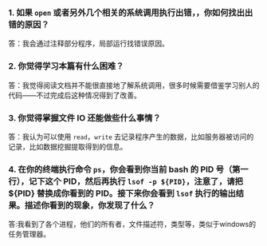 ### 1. 如果 `open` 或者另外几个相关的系统调用执行出错，，你如何找出出错的原因？

答：我会通过注释部分程序，局部运行找错误原因。

### 2. 你觉得学习本篇有什么困难？

答：我觉得阅读文档并不能很直接地了解系统调用，很多时候需要借鉴学习别人的代码——不过完成后这种情况得到了改善。

### 3. 你觉得掌握文件 IO 还能做些什么事情？

答：我认为可以使用 `read`，`write` 去记录程序产生的数据，比如服务器被访问的记录，比如数据挖掘提取得到的信息。

### 4. 在你的终端执行命令 `ps`，你会看到你当前 bash 的 PID 号（第一行），记下这个 PID，然后再执行 `lsof -p ${PID}`，注意了，请把 ${PID} 替换成你看到的 PID。接下来你会看到 `lsof` 执行的输出结果。描述你看到的现象，你发现了什么？

答:我看到了各个进程，他们的所有者，文件描述符，类型等，类似于windows的任务管理器。
